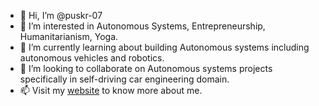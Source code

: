 - 👋 Hi, I’m @puskr-07
- 👀 I’m interested in Autonomous Systems, Entrepreneurship, Humanitarianism, Yoga.
- 🌱 I’m currently learning about building Autonomous systems including autonomous vehicles and robotics.
- 💞️ I’m looking to collaborate on Autonomous systems projects specifically in self-driving car engineering domain.
- 📫 Visit my [website](https://www.pushkarpushpyadav.com/) to know more about me. 

<!---
puskr-07/puskr-07 is a ✨ special ✨ repository because its `README.md` (this file) appears on your GitHub profile.
You can click the Preview link to take a look at your changes.
--->
